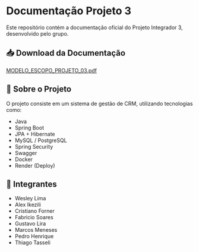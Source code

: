 # Documentação Projeto 3

Este repositório contém a documentação oficial do Projeto Integrador 3, desenvolvido pelo grupo.

## 📥 Download da Documentação

[MODELO_ESCOPO_PROJETO_03.pdf](https://github.com/user-attachments/files/20593818/MODELO_ESCOPO_PROJETO_03.pdf)

## 📌 Sobre o Projeto

O projeto consiste em um sistema de gestão de CRM, utilizando tecnologias como:

- Java
- Spring Boot
- JPA + Hibernate
- MySQL / PostgreSQL
- Spring Security
- Swagger
- Docker
- Render (Deploy)

## 👥 Integrantes

- Wesley Lima  
- Alex Ikezili  
- Cristiano Forner  
- Fabricio Soares  
- Gustavo Lira  
- Marcos Meneses  
- Pedro Henrique  
- Thiago Tasseli
